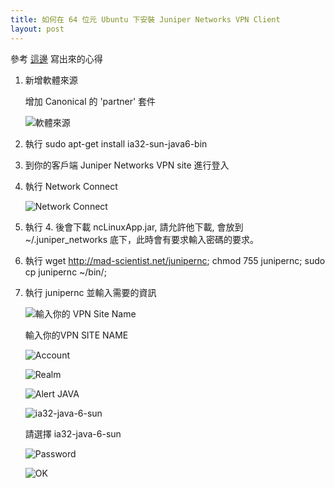 ```yaml
---
title: 如何在 64 位元 Ubuntu 下安裝 Juniper Networks VPN Client
layout: post
---
```


參考 [這邊](http://devinfee.com/blog/2011/03/22/how-to-juniper-networks-vpn-on-64-bit-ubuntu) 寫出來的心得

1.  新增軟體來源

    增加 Canonical 的 'partner' 套件

    ![軟體來源](http://pic.pimg.tw/manic/1d676ab9f558c6b92ca25f78f6d093d7.png)

2.  執行 sudo apt-get install ia32-sun-java6-bin

3.  到你的客戶端 Juniper Networks VPN site 進行登入

4.  執行 Network Connect

    ![Network Connect](http://pic.pimg.tw/manic/873af0f1d27717f316275b02674de53f.png?v=1304151738)

5.  執行 4. 後會下載 ncLinuxApp.jar, 請允許他下載, 會放到 ~/.juniper\_networks 底下，此時會有要求輸入密碼的要求。

6.  執行 wget http://mad-scientist.net/junipernc; chmod 755 junipernc; sudo cp junipernc ~/bin/;

7.  執行 junipernc 並輸入需要的資訊

    ![輸入你的 VPN Site Name](http://pic.pimg.tw/manic/0f7bd31a0640b9b15a91248aba1bedfe.png?v=1304152755)

    輸入你的VPN SITE NAME

    ![Account](http://pic.pimg.tw/manic/6857ac41621de302adca439c46ae059e.png?v=1304152755)

    ![Realm](http://pic.pimg.tw/manic/b5585b7fb3b3a7b6883626427b08230e.png?v=1304152755)

    ![Alert JAVA](http://pic.pimg.tw/manic/ca3e31bb39df878f4d8dbebfd75d5556.png?v=1304152755)

    ![ia32-java-6-sun](http://pic.pimg.tw/manic/53d63a34e8feb65a97a6b1a2d7a07e5f.png?v=1304152755)

    請選擇 ia32-java-6-sun

    ![Password](http://pic.pimg.tw/manic/75fcce2f4a675272afcdef5cf944acd6.png?v=1304152755)

    ![OK](http://pic.pimg.tw/manic/3803f1ee4da0b23f83a960603b55cf84.png?v=1304152755)

